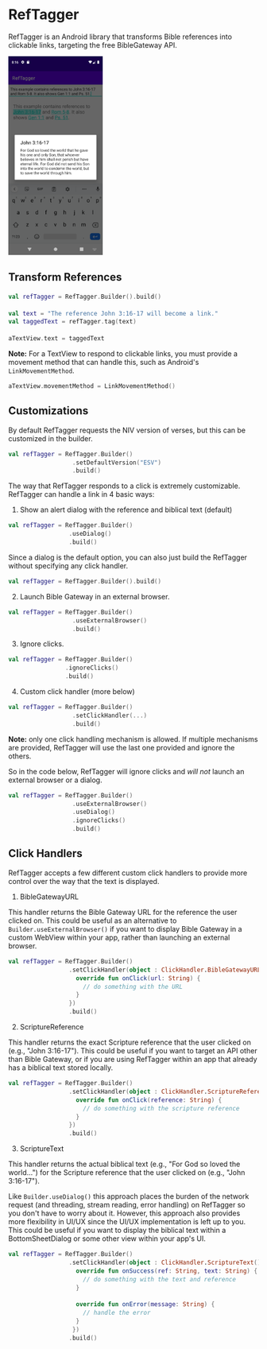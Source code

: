 # RefTagger
RefTagger is an Android library that transforms Bible references into clickable links, targeting the free BibleGateway API.

<img src="reftagger_screenshot.png" width="190" height="400" />

## Transform References

```kotlin
val refTagger = RefTagger.Builder().build()

val text = "The reference John 3:16-17 will become a link."
val taggedText = refTagger.tag(text)

aTextView.text = taggedText
```

**Note:** For a TextView to respond to clickable links, you must provide a movement method that can handle this, such as Android's `LinkMovementMethod`.

```kotlin
aTextView.movementMethod = LinkMovementMethod()
```

## Customizations
By default RefTagger requests the NIV version of verses, but this can be customized in the builder.

```kotlin
val refTagger = RefTagger.Builder()
                  .setDefaultVersion("ESV")
                  .build()
```

The way that RefTagger responds to a click is extremely customizable. RefTagger can handle a link in 4 basic ways:

 1. Show an alert dialog with the reference and biblical text (default)
 ```kotlin
val refTagger = RefTagger.Builder()
                  .useDialog()
                  .build()
```
Since a dialog is the default option, you can also just build the RefTagger without specifying any click handler.
 ```kotlin
val refTagger = RefTagger.Builder().build()
```
 2. Launch Bible Gateway in an external browser.
```kotlin
val refTagger = RefTagger.Builder()
                  .useExternalBrowser()
                  .build()
```
 3. Ignore clicks.
  ```kotlin
val refTagger = RefTagger.Builder()
                  .ignoreClicks()
                  .build()
```
 4. Custom click handler (more below)

```kotlin
val refTagger = RefTagger.Builder()
                  .setClickHandler(...)
                  .build()
```

**Note:** only one click handling mechanism is allowed. If multiple mechanisms are provided, RefTagger will use the last one provided and ignore the others.

So in the code below, RefTagger will ignore clicks and *will not* launch an external browser or a dialog.

```kotlin
val refTagger = RefTagger.Builder()
                  .useExternalBrowser()
                  .useDialog()
                  .ignoreClicks()
                  .build()
```

## Click Handlers
RefTagger accepts a few different custom click handlers to provide more control over the way that the text is displayed.

 1. BibleGatewayURL
 
This handler returns the Bible Gateway URL for the reference the user clicked on. This could be useful as an alternative to `Builder.useExternalBrowser()` if you want to display Bible Gateway in a custom WebView within your app, rather than launching an external browser.
 ```kotlin
val refTagger = RefTagger.Builder()
                  .setClickHandler(object : ClickHandler.BibleGatewayURL() {
                    override fun onClick(url: String) {
                      // do something with the URL
                    }
                  })
                  .build()
```
 2. ScriptureReference
 
This handler returns the exact Scripture reference that the user clicked on (e.g., "John 3:16-17"). This could be useful if you want to target an API other than Bible Gateway, or if you are using RefTagger within an app that already has a biblical text stored locally.
 ```kotlin
val refTagger = RefTagger.Builder()
                  .setClickHandler(object : ClickHandler.ScriptureReference() {
                    override fun onClick(reference: String) {
                      // do something with the scripture reference
                    }
                  })
                  .build()
```
 3. ScriptureText
 
 This handler returns the actual biblical text (e.g., "For God so loved the world...") for the Scripture reference that the user clicked on (e.g., "John 3:16-17").
 
 Like `Builder.useDialog()` this approach places the burden of the network request (and threading, stream reading, error handling) on RefTagger so you don't have to worry about it. However, this approach also provides more flexibility in UI/UX since the UI/UX implementation is left up to you. This could be useful if you want to display the biblical text within a BottomSheetDialog or some other view within your app's UI.
 
 ```kotlin
val refTagger = RefTagger.Builder()
                  .setClickHandler(object : ClickHandler.ScriptureText() {
                    override fun onSuccess(ref: String, text: String) {
                      // do something with the text and reference
                    }

                    override fun onError(message: String) {
                      // handle the error
                    }
                   })
                  .build()
```
